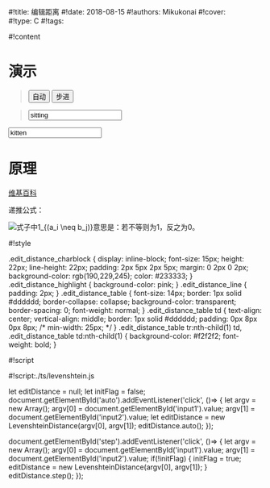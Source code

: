 #!title:    编辑距离
#!date:     2018-08-15
#!authors:  Mikukonai
#!cover:    
#!type:     C
#!tags:     

#!content

# 演示

> <button id="auto" class="MikumarkButton">自动</button> <button id="step" class="MikumarkButton">步进</button> <br>

> <input id="input1" value="sitting">
<input id="input2" value="kitten">

> <div class="edit_distance_line" id="line2"></div><div class="edit_distance_line" id="line1"></div>

> <div id="matrix"></div>

# 原理

[维基百科](https://en.wikipedia.org/wiki/Levenshtein_distance)

递推公式：

![式子中$1_{(a_i \neq b_j)}$意思是：若不等则为1，反之为0。](https://wikimedia.org/api/rest_v1/media/math/render/svg/4520f5376b54613a5b0e6c6db46083989f901821)

#!style

.edit_distance_charblock {
    display: inline-block;
    font-size: 15px;
    height: 22px;
    line-height: 22px;
    padding: 2px 5px 2px 5px;
    margin: 0 2px 0 2px;
    background-color: rgb(190,229,245);
    color: #233333;
}
.edit_distance_highlight {
    background-color: pink;
}
.edit_distance_line {
    padding: 2px;
}
.edit_distance_table {
    font-size: 14px;
    border: 1px solid #dddddd;
    border-collapse: collapse;
    background-color: transparent;
    border-spacing: 0;
    font-weight: normal;
}
.edit_distance_table td {
    text-align: center;
    vertical-align: middle;
    border: 1px solid #dddddd;
    padding: 0px 8px 0px 8px;
    /* min-width: 25px; */
}
.edit_distance_table tr:nth-child(1) td, .edit_distance_table td:nth-child(1) {
    background-color: #f2f2f2;
    font-weight: bold;
}

#!script

#!script:./ts/levenshtein.js

let editDistance = null;
let initFlag = false;
document.getElementById('auto').addEventListener('click', ()=> {
    let argv = new Array();
    argv[0] = document.getElementById('input1').value;
    argv[1] = document.getElementById('input2').value;
    let editDistance = new LevenshteinDistance(argv[0], argv[1]);
    editDistance.auto();
});

document.getElementById('step').addEventListener('click', ()=> {
    let argv = new Array();
    argv[0] = document.getElementById('input1').value;
    argv[1] = document.getElementById('input2').value;
    if(!initFlag) {
        initFlag = true;
        editDistance = new LevenshteinDistance(argv[0], argv[1]);
    }
    editDistance.step();
});
